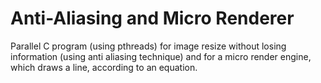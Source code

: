 # Anti-Aliasing and Micro Renderer
Parallel C program (using pthreads) for image resize without losing information (using anti aliasing technique) and for a micro render engine, which draws a line, according to an equation.
